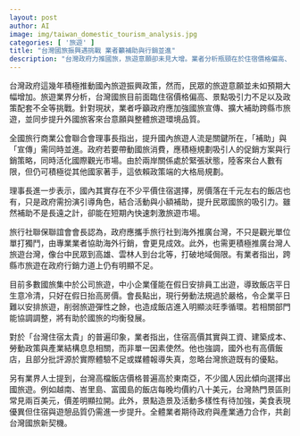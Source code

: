 ```yaml
---
layout: post
author: AI
image: img/taiwan_domestic_tourism_analysis.jpg
categories: [ '旅遊' ]
title: "台灣國旅振興遇挑戰 業者籲補助與行銷並進"
description: "台灣政府力推國旅，旅遊意願卻未見大增。業者分析瓶頸在於住宿價格偏高、景點吸引力不足及政策配套缺乏。呼籲政府強化宣傳、擴大補助，並結合業界推動跨縣市旅遊，提升國內外遊客吸引力。業界認為補助雖非長久之計，短期能有效刺激市場，並建議調整勞動法規，促進旅遊平日彈性，解決淡旺季問題。台灣住宿高價受工資與產業結構所影響，提升旅遊品質與價格競爭力成為發展關鍵。"
---
```

台灣政府這幾年積極推動國內旅遊振興政策，然而，民眾的旅遊意願並未如預期大幅增加。旅遊業界分析，台灣國旅目前面臨住宿價格偏高、景點吸引力不足以及政策配套不全等挑戰。針對現狀，業者呼籲政府應加強國旅宣傳、擴大補助跨縣市旅遊，並同步提升外國旅客來台意願與整體旅遊環境品質。

全國旅行商業公會聯合會理事長指出，提升國內旅遊人流是關鍵所在，「補助」與「宣傳」需同時並進。政府若要帶動國旅消費，應積極規劃吸引人的促銷方案與行銷策略，同時活化國際觀光市場。由於兩岸關係處於緊張狀態，陸客來台人數有限，但仍可積極從其他國家著手，這依賴政策端的大格局規劃。

理事長進一步表示，國內其實存在不少平價住宿選擇，房價落在千元左右的飯店也有，只是政府需扮演引導角色，結合活動與小額補助，提升民眾國旅的吸引力。雖然補助不是長遠之計，卻能在短期內快速刺激旅遊市場。

旅行社聯保聯誼會會長認為，政府應攜手旅行社到海外推廣台灣，不只是觀光單位單打獨鬥，由專業業者協助海外行銷，會更見成效。此外，也需更積極推廣台灣人旅遊台灣，像台中民眾到高雄、雲林人到台北等，打破地域侷限。有業者指出，跨縣市旅遊在政府行銷力道上仍有明顯不足。

目前多數國旅集中於公司旅遊，中小企業僅能在假日安排員工出遊，導致飯店平日生意冷清，只好在假日抬高房價。會長點出，現行勞動法規過於嚴格，令企業平日難以安排旅遊，削弱旅遊彈性之餘，也造成飯店進入明顯淡旺季循環。若相關部門能協調調整，將有助於國旅的均衡發展。

對於「台灣住宿太貴」的普遍印象，業者指出，住宿高價其實與工資、建築成本、勞動政策與產業結構息息相關，而非單一因素使然。他也強調，國外也有高價飯店，且部分批評源於實際體驗不足或媒體報導失真，忽略台灣旅遊既有的優點。

另有業界人士提到，台灣高檔飯店價格普遍高於東南亞，不少國人因此傾向選擇出國旅遊。例如越南、峇里島、富國島的飯店每晚均價約八十美元，台灣熱門景區則常見兩百美元，價差明顯拉開。此外，景點造景及活動多樣性有待加強，美食表現優異但住宿與遊憩品質仍需進一步提升。全體業者期待政府與產業通力合作，共創台灣國旅新契機。